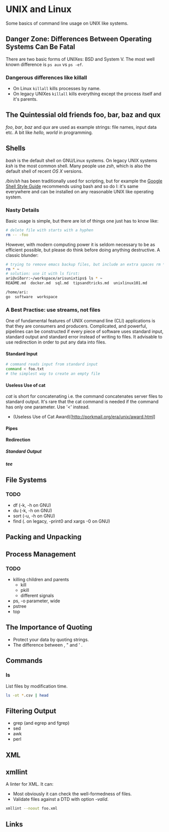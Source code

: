 # UNIX and Linux

Some basics of command line usage on UNIX like systems.

## Danger Zone: Differences Between Operating Systems Can Be Fatal

There are two basic forms of UNIXes: BSD and System V. The most well known difference is `ps aux` vs `ps -ef`.

### Dangerous differences like killall

- On Linux `killall` kills processes by name.
- On legacy UNIXes `killall` kills everything except the process itself and it's parents.

## The Quintessial old friends foo, bar, baz and qux

_foo_, _bar_, _baz_ and _qux_ are used as example strings: file names, input data etc. A bit like _hello, world_ in programming.

## Shells

_bash_ is the default shell on GNU/Linux systems. On legacy UNIX systems _ksh_
is the most common shell. Many people use _zsh_, which is also the default shell of
recent _OS X_ versions.

_/bin/sh_ has been traditionally used for scripting, but for example the [Google Shell Style Guide](https://google.github.io/styleguide/shell.xml) recommends using 
bash and so do I: it's same everywhere and can be installed on any reasonable UNIX like operating system.

### Nasty Details

Basic usage is simple, but there are lot of things one just has to know like:

```sh
# delete file with starts with a hyphen
rm -- -foo
```

However, with modern computing power it is seldom necessary to be as efficient possible, but please do think before doing anything destructive. A classic blunder:

```bash
# trying to remove emacs backup files, but include an extra spaces rm *~ was intended, but...
rm * ~
# solution: use it with ls first:
ari@víðarr:~/workspace/arisunixtips$ ls * ~
README.md  docker.md  sql.md  tipsandtricks.md  unixlinux101.md

/home/ari:
go  software  workspace
```

### A Best Practise: use streams, not files

One of fundamental features of UNIX command line (CLI) applications is that 
they are consumers and producers. Complicated, and powerful, pipelines can 
be constructed if every piece of software uses standard input, standard output
and standard error instead of writing to files. It advisable to use redirection 
in order to put any data into files.

#### Standard Input

```bash
# command reads input from standard input
command < foo.txt
# the simplest way to create an empty file
```

#### Useless Use of cat

_cat_ is short for concatenating i.e. the command concatenates server files to standard output. It's rare that the cat command is needed if the command has only 
one parameter. Use '<' instead.

- (Useless Use of Cat Award)[http://porkmail.org/era/unix/award.html]

#### Pipes

#### Redirection

##### Standard Output

##### tee

## File Systems

### TODO

- df (-k, -h on GNU)
- du (-k, -h on GNU)
- sort (-u, -h on GNU)
- find (. on legacy, -print0 and xargs -0 on GNU)

## Packing and Unpacking

## Process Management

### TODO

- killing children and parents
  - kill
  - pkill
  - different signals
- ps, -o parameter, wide 
- pstree
- top

## The Importance of Quoting

- Protect your data by quoting strings.
- The difference between \, " and ' .

## Commands

### ls

List files by modification time.

```bash
ls -ot *.csv | head
```

## Filtering Output

- grep (and egrep and fgrep)
- sed
- awk
- perl

## XML

## xmllint

A linter for XML. It can:

- Most obviously it can check the well-formedness of files.
- Validate files against a DTD with option _-valid_.

```bash
xmllint --noout foo.xml
```
## Links
